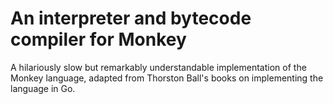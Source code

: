 # An interpreter and bytecode compiler for Monkey
A hilariously slow but remarkably understandable implementation of the Monkey language, adapted from Thorston Ball's books on implementing the language in Go.
